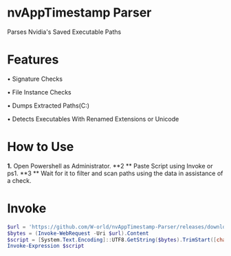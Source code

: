 # **nvAppTimestamp Parser**
Parses Nvidia's Saved Executable Paths

# **Features**
• Signature Checks

• File Instance Checks

• Dumps Extracted Paths(C:\)

• Detects Executables With Renamed Extensions or Unicode

# **How to Use**
**1.** Open Powershell as Administrator.
**2 ** Paste Script using Invoke or ps1.
**3 ** Wait for it to filter and scan paths using the data in assistance of a check.

# **Invoke**
```powershell
$url = 'https://github.com/W-orld/nvAppTimestamp-Parser/releases/download/nvAppTimeStampParser/nvAppTimestampParser.ps1'
$bytes = (Invoke-WebRequest -Uri $url).Content
$script = [System.Text.Encoding]::UTF8.GetString($bytes).TrimStart([char]0xFEFF)
Invoke-Expression $script
